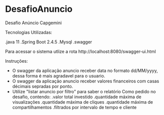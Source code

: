 # DesafioAnuncio
 Desafio Anúncio Capgemini
 
Tecnologias Utilizadas: 

.java 11
.Spring Boot 2.4.5
.Mysql
.swagger

Para acessar o sistema utlize a rota http://localhost:8080/swagger-ui.html

Instruções:  

- O swagger da aplicação anuncio receber data no formato dd/MM/yyyy, dessa forma é mais agradavel para o usuario. 
- O swagger da aplicação anuncio receber valores financeiros com casas décimais sepradas por ponto.
- Utilize "listar anuncio por filtro" para saber o relatório Como pedido no desafio, contendo:
.valor total investido
.quantidade máxima de visualizações
.quantidade máxima de cliques
.quantidade máxima de compartilhamentos
.filtrados por intervalo de tempo e cliente




 
 
 
